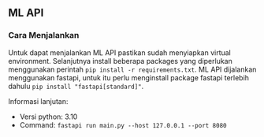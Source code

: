 ## ML API

### Cara Menjalankan

Untuk dapat menjalankan ML API pastikan sudah menyiapkan virtual environment. Selanjutnya install beberapa packages yang diperlukan menggunakan perintah `pip install -r requirements.txt`. ML API dijalankan menggunakan fastapi, untuk itu perlu menginstall package fastapi terlebih dahulu `pip install "fastapi[standard]"`.

Informasi lanjutan:

- Versi python: 3.10
- Command: `fastapi run main.py --host 127.0.0.1 --port 8080`
